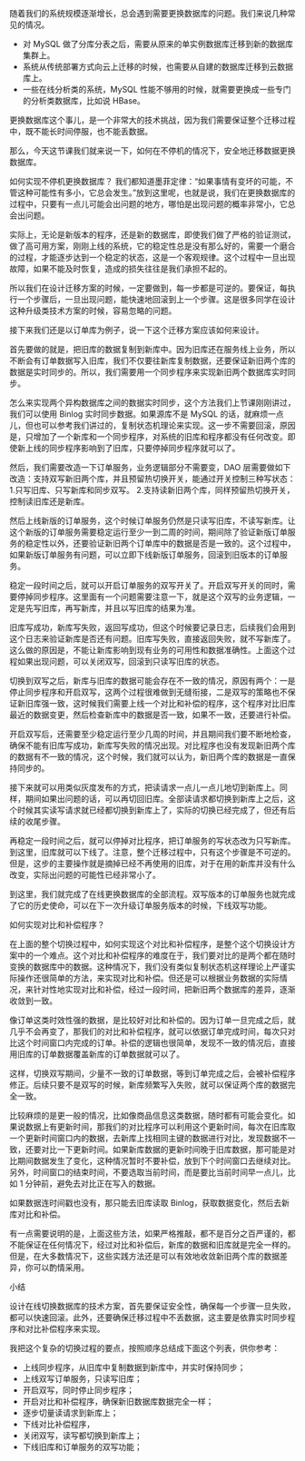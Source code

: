 随着我们的系统规模逐渐增长，总会遇到需要更换数据库的问题。我们来说几种常见的情况。

* 对 MySQL 做了分库分表之后，需要从原来的单实例数据库迁移到新的数据库集群上。
* 系统从传统部署方式向云上迁移的时候，也需要从自建的数据库迁移到云数据库上。
* 一些在线分析类的系统，MySQL 性能不够用的时候，就需要更换成一些专门的分析类数据库，比如说 HBase。

更换数据库这个事儿，是一个非常大的技术挑战，因为我们需要保证整个迁移过程中，既不能长时间停服，也不能丢数据。

那么，今天这节课我们就来说一下，如何在不停机的情况下，安全地迁移数据更换数据库。

如何实现不停机更换数据库？
我们都知道墨菲定律：“如果事情有变坏的可能，不管这种可能性有多小，它总会发生。”放到这里呢，也就是说，我们在更换数据库的过程中，只要有一点儿可能会出问题的地方，哪怕是出现问题的概率非常小，它总会出问题。

实际上，无论是新版本的程序，还是新的数据库，即使我们做了严格的验证测试，做了高可用方案，刚刚上线的系统，它的稳定性总是没有那么好的，需要一个磨合的过程，才能逐步达到一个稳定的状态，这是一个客观规律。这个过程中一旦出现故障，如果不能及时恢复，造成的损失往往是我们承担不起的。

所以我们在设计迁移方案的时候，一定要做到，每一步都是可逆的。要保证，每执行一个步骤后，一旦出现问题，能快速地回滚到上一个步骤。这是很多同学在设计这种升级类技术方案的时候，容易忽略的问题。

接下来我们还是以订单库为例子，说一下这个迁移方案应该如何来设计。

首先要做的就是，把旧库的数据复制到新库中。因为旧库还在服务线上业务，所以不断会有订单数据写入旧库，我们不仅要往新库复制数据，还要保证新旧两个库的数据是实时同步的。所以，我们需要用一个同步程序来实现新旧两个数据库实时同步。

怎么来实现两个异构数据库之间的数据实时同步，这个方法我们上节课刚刚讲过，我们可以使用 Binlog 实时同步数据。如果源库不是 MySQL 的话，就麻烦一点儿，但也可以参考我们讲过的，复制状态机理论来实现。这一步不需要回滚，原因是，只增加了一个新库和一个同步程序，对系统的旧库和程序都没有任何改变。即使新上线的同步程序影响到了旧库，只要停掉同步程序就可以了。



然后，我们需要改造一下订单服务，业务逻辑部分不需要变，DAO 层需要做如下改造：支持双写新旧两个库，并且预留热切换开关，能通过开关控制三种写状态：
1.只写旧库、只写新库和同步双写。
2.支持读新旧两个库，同样预留热切换开关，控制读旧库还是新库。

然后上线新版的订单服务，这个时候订单服务仍然是只读写旧库，不读写新库。让这个新版的订单服务需要稳定运行至少一到二周的时间，期间除了验证新版订单服务的稳定性以外，还要验证新旧两个订单库中的数据是否是一致的。这个过程中，如果新版订单服务有问题，可以立即下线新版订单服务，回滚到旧版本的订单服务。

稳定一段时间之后，就可以开启订单服务的双写开关了。开启双写开关的同时，需要停掉同步程序。这里面有一个问题需要注意一下，就是这个双写的业务逻辑，一定是先写旧库，再写新库，并且以写旧库的结果为准。

旧库写成功，新库写失败，返回写成功，但这个时候要记录日志，后续我们会用到这个日志来验证新库是否还有问题。旧库写失败，直接返回失败，就不写新库了。这么做的原因是，不能让新库影响到现有业务的可用性和数据准确性。上面这个过程如果出现问题，可以关闭双写，回滚到只读写旧库的状态。

切换到双写之后，新库与旧库的数据可能会存在不一致的情况，原因有两个：一是停止同步程序和开启双写，这两个过程很难做到无缝衔接，二是双写的策略也不保证新旧库强一致，这时候我们需要上线一个对比和补偿的程序，这个程序对比旧库最近的数据变更，然后检查新库中的数据是否一致，如果不一致，还要进行补偿。





开启双写后，还需要至少稳定运行至少几周的时间，并且期间我们要不断地检查，确保不能有旧库写成功，新库写失败的情况出现。对比程序也没有发现新旧两个库的数据有不一致的情况，这个时候，我们就可以认为，新旧两个库的数据是一直保持同步的。

接下来就可以用类似灰度发布的方式，把读请求一点儿一点儿地切到新库上。同样，期间如果出问题的话，可以再切回旧库。全部读请求都切换到新库上之后，这个时候其实读写请求就已经都切换到新库上了，实际的切换已经完成了，但还有后续的收尾步骤。

再稳定一段时间之后，就可以停掉对比程序，把订单服务的写状态改为只写新库。到这里，旧库就可以下线了。注意，整个迁移过程中，只有这个步骤是不可逆的。但是，这步的主要操作就是摘掉已经不再使用的旧库，对于在用的新库并没有什么改变，实际出问题的可能性已经非常小了。

到这里，我们就完成了在线更换数据库的全部流程。双写版本的订单服务也就完成了它的历史使命，可以在下一次升级订单服务版本的时候，下线双写功能。

如何实现对比和补偿程序？

在上面的整个切换过程中，如何实现这个对比和补偿程序，是整个这个切换设计方案中的一个难点。这个对比和补偿程序的难度在于，我们要对比的是两个都在随时变换的数据库中的数据。这种情况下，我们没有类似复制状态机这样理论上严谨实际操作还很简单的方法，来实现对比和补偿。但还是可以根据业务数据的实际情况，来针对性地实现对比和补偿，经过一段时间，把新旧两个数据库的差异，逐渐收敛到一致。

像订单这类时效性强的数据，是比较好对比和补偿的。因为订单一旦完成之后，就几乎不会再变了，那我们的对比和补偿程序，就可以依据订单完成时间，每次只对比这个时间窗口内完成的订单。补偿的逻辑也很简单，发现不一致的情况后，直接用旧库的订单数据覆盖新库的订单数据就可以了。

这样，切换双写期间，少量不一致的订单数据，等到订单完成之后，会被补偿程序修正。后续只要不是双写的时候，新库频繁写入失败，就可以保证两个库的数据完全一致。

比较麻烦的是更一般的情况，比如像商品信息这类数据，随时都有可能会变化。如果说数据上有更新时间，那我们的对比程序可以利用这个更新时间，每次在旧库取一个更新时间窗口内的数据，去新库上找相同主键的数据进行对比，发现数据不一致，还要对比一下更新时间。如果新库数据的更新时间晚于旧库数据，那可能是对比期间数据发生了变化，这种情况暂时不要补偿，放到下个时间窗口去继续对比。另外，时间窗口的结束时间，不要选取当前时间，而是要比当前时间早一点儿，比如 1 分钟前，避免去对比正在写入的数据。

如果数据连时间戳也没有，那只能去旧库读取 Binlog，获取数据变化，然后去新库对比和补偿。

有一点需要说明的是，上面这些方法，如果严格推敲，都不是百分之百严谨的，都不能保证在任何情况下，经过对比和补偿后，新库的数据和旧库就是完全一样的。但是，在大多数情况下，这些实践方法还是可以有效地收敛新旧两个库的数据差异，你可以酌情采用。

小结

设计在线切换数据库的技术方案，首先要保证安全性，确保每一个步骤一旦失败，都可以快速回滚。此外，还要确保迁移过程中不丢数据，这主要是依靠实时同步程序和对比补偿程序来实现。

我把这个复杂的切换过程的要点，按照顺序总结成下面这个列表，供你参考：
* 上线同步程序，从旧库中复制数据到新库中，并实时保持同步；
* 上线双写订单服务，只读写旧库；
* 开启双写，同时停止同步程序；
* 开启对比和补偿程序，确保新旧数据库数据完全一样；
* 逐步切量读请求到新库上；
* 下线对比补偿程序，
* 关闭双写，读写都切换到新库上；
* 下线旧库和订单服务的双写功能；

